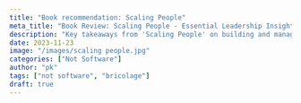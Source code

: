 ```yaml
---
title: "Book recommendation: Scaling People"
meta_title: "Book Review: Scaling People - Essential Leadership Insights"
description: "Key takeaways from 'Scaling People' on building and managing high-performing teams"
date: 2023-11-23
image: "/images/scaling people.jpg"
categories: ["Not Software"]
author: "pk"
tags: ["not software", "bricolage"]
draft: true
---
```


